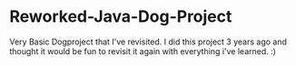 # Reworked-Java-Dog-Project
Very Basic Dogproject that I've revisited. I did this project 3 years ago and thought it would be fun to revisit it again with everything i've learned. :)

